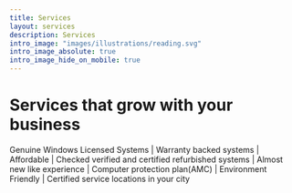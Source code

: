 ```yaml
---
title: Services
layout: services
description: Services
intro_image: "images/illustrations/reading.svg"
intro_image_absolute: true
intro_image_hide_on_mobile: true
---
```


# Services that grow with your business

Genuine Windows Licensed Systems |
Warranty backed systems |
Affordable |
Checked verified and certified refurbished systems |
Almost new like experience |
Computer protection plan(AMC) |
Environment Friendly |
Certified service locations in your city
